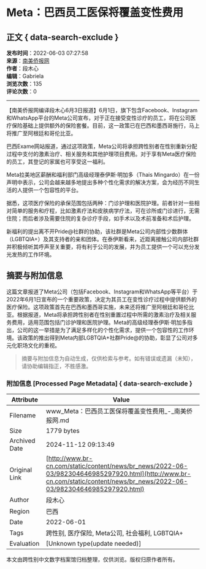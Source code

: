 # Meta：巴西员工医保将覆盖变性费用

## 正文 { data-search-exclude }


**发布时间**：2022-06-03 07:27:58  
**来源**：[南美侨报网](http://www.br-cn.com/web/news/br_news/index.html)  
**作者**：段木心  
**编辑**：Gabriela  
**浏览次数**：135  
**评论次数**：0  

---

【南美侨报网编译段木心6月3日报道】6月1日，旗下包含Facebook、Instagram和WhatsApp平台的Meta公司宣布，对于正在接受变性诊疗的员工，将在公司医疗保险基础上提供额外的保险套餐。目前，这一政策已在巴西和墨西哥施行，马上将推广至阿根廷和哥伦比亚。

巴西Exame网站报道，通过这项政策，Meta公司将承担跨性别者在性别重新分配过程中支付的激素治疗、相关服务和其他护理项目费用。对于享有Meta医疗保险的员工，其登记的家属也可享受这一福利。

Meta拉美地区薪酬和福利部门高级经理泰伊斯·明加多（Thais Mingardo）在一份声明中表示，公司会越来越多地提出多种个性化需求的解决方案，会为经历不同生活的人提供一个包容性的平台。

据悉，这项医疗保险的承保范围包括两种：门诊护理和医院护理。前者针对一些相对简单的服务和疗程，比如激素疗法和皮肤病学疗法，可在诊所或门诊进行，无需住院；而后者涉及需要住院的复杂诊疗手段，如手术以及术前准备和术后护理。

新福利的提出离不开Pride@社群的协助，该社群是Meta公司内部性少数群体（LGBTQIA+）及其支持者的亲和团体。在泰伊斯看来，近距离接触公司内部社群并积极倾听其呼声至关重要，将有利于公司的发展，并为员工提供一个可以充分发光发热的工作环境。
<!-- tcd_original_link http://www.br-cn.com/static/content/news/br_news/2022-06-03/982304646985297920.html -->
## 摘要与附加信息

<!-- tcd_abstract -->
这篇文章报道了Meta公司（包括Facebook、Instagram和WhatsApp等平台）于2022年6月1日宣布的一个重要政策，决定为其员工在变性诊疗过程中提供额外的医疗保险。这项政策首先在巴西和墨西哥实施，未来还将推广至阿根廷和哥伦比亚。根据报道，Meta将承担跨性别者在性别重置过程中所需的激素治疗及相关服务费用，适用范围包括门诊护理和医院护理。Meta的高级经理泰伊斯·明加多指出，公司的这一举措是为了满足多样化的个性化需求，提供一个包容性的工作环境。该政策的推出得到Meta内部LGBTQIA+社群Pride@的协助，彰显了公司对多元化职场文化的重视。
<!-- tcd_abstract_end -->

> 摘要与附加信息为自动生成，仅供检索与参考。如有错误或遗漏（未知），请协助编辑指正，不胜感激。

### 附加信息 [Processed Page Metadata] { data-search-exclude }

| Attribute       | Value                                  |
|-----------------|----------------------------------------|
| Filename        | www_Meta：巴西员工医保将覆盖变性费用_-_南美侨报网.md                             |
| Size            | 1779 bytes                           |
| Archived Date   | 2024-11-12 09:13:49                             |
| Original Link   | [http://www.br-cn.com/static/content/news/br_news/2022-06-03/982304646985297920.html](http://www.br-cn.com/static/content/news/br_news/2022-06-03/982304646985297920.html)                       |
| Author          | 段木心                               |
| Region          | 巴西                               |
| Date            | 2022-06-01                                 |
| Tags            | 跨性别, 医疗保险, Meta公司, 社会福利, LGBTQIA+                                 |
| Evaluation            | [Unknown type(update needed)]                                 |
<!-- tcd_table_end -->

本文由跨性别中文数字档案馆归档整理，仅供浏览。版权归原作者所有。
